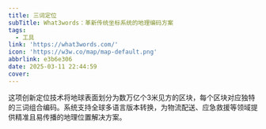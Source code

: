 ```yaml
---
title: 三词定位
subTitle: What3words：革新传统坐标系统的地理编码方案
tags:
  - 工具
link: 'https://what3words.com/'
icon: 'https://w3w.co/map/map-default.png'
abbrlink: e3b6e306
date: 2025-03-11 22:44:59
cover:
---
```


这项创新定位技术将地球表面划分为数万亿个3米见方的区块，每个区块对应独特的三词组合编码。系统支持全球多语言版本转换，为物流配送、应急救援等领域提供精准且易传播的地理位置解决方案。